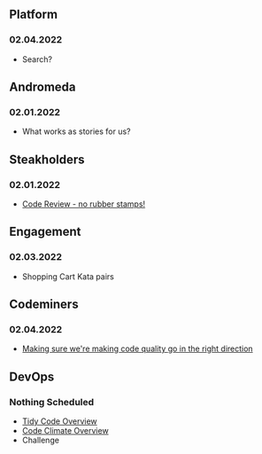 ## Platform
### 02.04.2022
* Search?

## Andromeda
### 02.01.2022
* What works as stories for us?

## Steakholders
### 02.01.2022
* [Code Review - no rubber stamps!](https://github.com/StrongMind/culture/blob/master/tech_sessions/pull_request_review_checklist.md)

## Engagement
### 02.03.2022
* Shopping Cart Kata pairs

## Codeminers
### 02.04.2022
* [Making sure we're making code quality go in the right direction](https://codeclimate.com/repos/618b00246f8b7a3a320020b4/compare/3f4d1f5eeed5508ceb9765c9e5f19d38b4af0765...fbc4dbceeb4cb3bcb99f90e68cbbf93df004d505)

## DevOps
### Nothing Scheduled
* [Tidy Code Overview](https://github.com/StrongMind/culture/blob/master/tech_sessions/tidy_code.md)
* [Code Climate Overview](http://www.codeclimate.com)
* Challenge
